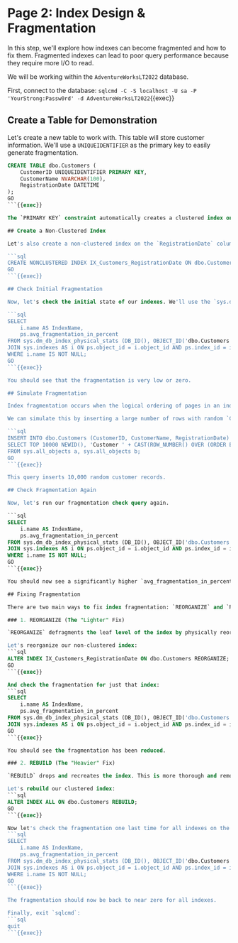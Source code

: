 # Page 2: Index Design & Fragmentation

In this step, we'll explore how indexes can become fragmented and how to fix them. Fragmented indexes can lead to poor query performance because they require more I/O to read.

We will be working within the `AdventureWorksLT2022` database.

First, connect to the database:
`sqlcmd -C -S localhost -U sa -P 'YourStrong:Passw0rd' -d AdventureWorksLT2022`{{exec}}

## Create a Table for Demonstration

Let's create a new table to work with. This table will store customer information. We'll use a `UNIQUEIDENTIFIER` as the primary key to easily generate fragmentation.

```sql
CREATE TABLE dbo.Customers (
    CustomerID UNIQUEIDENTIFIER PRIMARY KEY,
    CustomerName NVARCHAR(100),
    RegistrationDate DATETIME
);
GO
```{{exec}}

The `PRIMARY KEY` constraint automatically creates a clustered index on the `CustomerID` column.

## Create a Non-Clustered Index

Let's also create a non-clustered index on the `RegistrationDate` column, as we might often query for customers who registered on a certain date.

```sql
CREATE NONCLUSTERED INDEX IX_Customers_RegistrationDate ON dbo.Customers(RegistrationDate);
GO
```{{exec}}

## Check Initial Fragmentation

Now, let's check the initial state of our indexes. We'll use the `sys.dm_db_index_physical_stats` DMV. A value for `avg_fragmentation_in_percent` close to 0 is ideal.

```sql
SELECT
    i.name AS IndexName,
    ps.avg_fragmentation_in_percent
FROM sys.dm_db_index_physical_stats (DB_ID(), OBJECT_ID('dbo.Customers'), NULL, NULL, 'SAMPLED') AS ps
JOIN sys.indexes AS i ON ps.object_id = i.object_id AND ps.index_id = i.index_id
WHERE i.name IS NOT NULL;
GO
```{{exec}}

You should see that the fragmentation is very low or zero.

## Simulate Fragmentation

Index fragmentation occurs when the logical ordering of pages in an index does not match the physical ordering on disk. This is often caused by inserting data out of order, which leads to "page splits".

We can simulate this by inserting a large number of rows with random `CustomerID` values (using `NEWID()`).

```sql
INSERT INTO dbo.Customers (CustomerID, CustomerName, RegistrationDate)
SELECT TOP 10000 NEWID(), 'Customer ' + CAST(ROW_NUMBER() OVER (ORDER BY a.object_id) AS VARCHAR(10)), GETDATE() - (ROW_NUMBER() OVER (ORDER BY a.object_id) % 365)
FROM sys.all_objects a, sys.all_objects b;
GO
```{{exec}}

This query inserts 10,000 random customer records.

## Check Fragmentation Again

Now, let's run our fragmentation check query again.

```sql
SELECT
    i.name AS IndexName,
    ps.avg_fragmentation_in_percent
FROM sys.dm_db_index_physical_stats (DB_ID(), OBJECT_ID('dbo.Customers'), NULL, NULL, 'SAMPLED') AS ps
JOIN sys.indexes AS i ON ps.object_id = i.object_id AND ps.index_id = i.index_id
WHERE i.name IS NOT NULL;
GO
```{{exec}}

You should now see a significantly higher `avg_fragmentation_in_percent`, especially for the clustered index. This is because the random GUIDs for `CustomerID` caused data to be inserted all over the index, leading to many page splits.

## Fixing Fragmentation

There are two main ways to fix index fragmentation: `REORGANIZE` and `REBUILD`.

### 1. REORGANIZE (The "Lighter" Fix)

`REORGANIZE` defragments the leaf level of the index by physically reordering the pages to match the logical order. It's generally less resource-intensive than a rebuild and is an online operation in SQL Server Enterprise Edition.

Let's reorganize our non-clustered index:
```sql
ALTER INDEX IX_Customers_RegistrationDate ON dbo.Customers REORGANIZE;
GO
```{{exec}}

And check the fragmentation for just that index:
```sql
SELECT
    i.name AS IndexName,
    ps.avg_fragmentation_in_percent
FROM sys.dm_db_index_physical_stats (DB_ID(), OBJECT_ID('dbo.Customers'), (SELECT index_id FROM sys.indexes WHERE name = 'IX_Customers_RegistrationDate'), NULL, 'SAMPLED') AS ps
JOIN sys.indexes AS i ON ps.object_id = i.object_id AND ps.index_id = i.index_id;
GO
```{{exec}}

You should see the fragmentation has been reduced.

### 2. REBUILD (The "Heavier" Fix)

`REBUILD` drops and recreates the index. This is more thorough and removes all fragmentation, but it's also more resource-intensive. In SQL Server Standard Edition, this is an offline operation that will block queries.

Let's rebuild our clustered index:
```sql
ALTER INDEX ALL ON dbo.Customers REBUILD;
GO
```{{exec}}

Now let's check the fragmentation one last time for all indexes on the table:
```sql
SELECT
    i.name AS IndexName,
    ps.avg_fragmentation_in_percent
FROM sys.dm_db_index_physical_stats (DB_ID(), OBJECT_ID('dbo.Customers'), NULL, NULL, 'SAMPLED') AS ps
JOIN sys.indexes AS i ON ps.object_id = i.object_id AND ps.index_id = i.index_id
WHERE i.name IS NOT NULL;
GO
```{{exec}}

The fragmentation should now be back to near zero for all indexes.

Finally, exit `sqlcmd`:
```sql
quit
```{{exec}}

